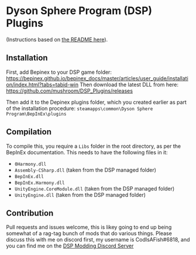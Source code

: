 
# Dyson Sphere Program (DSP) Plugins

(Instructions based on [the README here](https://github.com/Touhma/DSP_Plugins)).

## Installation
First, add Bepinex to your DSP game folder: https://bepinex.github.io/bepinex_docs/master/articles/user_guide/installation/index.html?tabs=tabid-win
Then download the latest DLL from here: https://github.com/mushroom/DSP_Plugins/releases

Then add it to the Depinex plugins folder, which you created earlier as part of the installation procedure: `steamapps\common\Dyson Sphere Program\BepInEx\plugins`

## Compilation
To compile this, you require a `Libs` folder in the root directory, as per the BepInEx documentation. This needs to have the following files in it:
* `0Harmony.dll`
* `Assembly-CSharp.dll` (taken from the DSP managed folder)
* `BepInEx.dll`
* `BepInEx.Harmony.dll`
* `UnityEngine.CoreModule.dll` (taken from the DSP managed folder)
* `UnityEngine.dll` (taken from the DSP managed folder)

## Contribution
Pull requests and issues welcome, this is likey going to end up being somewhat of a rag-tag bunch of mods that do various things. Please discuss this with me on discord first, my username is CodIsAFish#6818, and you can find me on the [DSP Modding Discord Server](https://discord.gg/S7DekByDwY)
